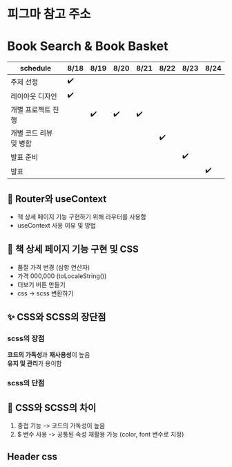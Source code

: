 # 피그마 참고 주소


# Book Search & Book Basket

| schedule | 8/18 | 8/19 | 8/20 | 8/21 | 8/22 | 8/23 | 8/24 |
| ----- | ----- | ----- | ----- | ----- | ----- | ----- | ----- | 
| 주제 선정 | :heavy_check_mark: |  |  |  |  |  |  |
| 레이아웃 디자인 | :heavy_check_mark: |  |  |  |  |  |  |
| 개별 프로젝트 진행 |  | :heavy_check_mark: | :heavy_check_mark: | :heavy_check_mark: |  |  |  |
| 개별 코드 리뷰 및 병합 |  |  |  |  | :heavy_check_mark: |  |  |
| 발표 준비 |  |  |  |  |  | :heavy_check_mark: |  |
| 발표 |  |  |  |  |  |  | :heavy_check_mark: |


## :open_file_folder: Router와 useContext
- 책 상세 페이지 기능 구현하기 위해 라우터를 사용함
- useContext 사용 이유 및 방법


## :book: 책 상세 페이지 기능 구현 및 CSS
- 품절 가격 변경 (삼항 연산자)
- 가격 000,000 (toLocaleString())
- 더보기 버튼 만들기
- css -> scss 변환하기


## :sparkles: CSS와 SCSS의 장단점
### scss의 장점
**코드의 가독성**과 **재사용성**이 높음 <br />
**유지 및 관리**가 용이함 <br />

### scss의 단점 


## :mag_right: CSS와 SCSS의 차이
1. 중첩 기능 -> 코드의 가독성이 높음
2. $ 변수 사용 -> 공통된 속성 재활용 가능 (color, font 변수로 지정)

## Header css
